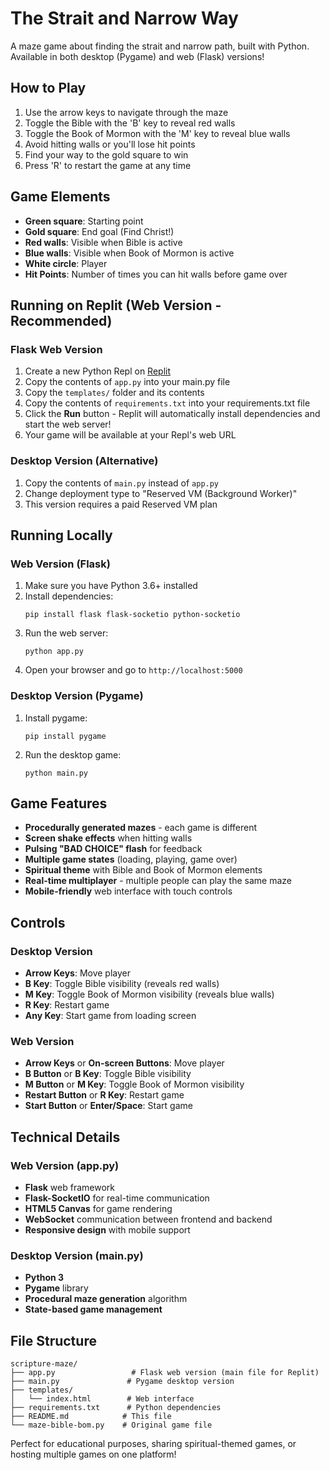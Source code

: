 # The Strait and Narrow Way

A maze game about finding the strait and narrow path, built with Python. Available in both desktop (Pygame) and web (Flask) versions!

## How to Play

1. Use the arrow keys to navigate through the maze
2. Toggle the Bible with the 'B' key to reveal red walls
3. Toggle the Book of Mormon with the 'M' key to reveal blue walls
4. Avoid hitting walls or you'll lose hit points
5. Find your way to the gold square to win
6. Press 'R' to restart the game at any time

## Game Elements

- **Green square**: Starting point
- **Gold square**: End goal (Find Christ!)
- **Red walls**: Visible when Bible is active
- **Blue walls**: Visible when Book of Mormon is active  
- **White circle**: Player
- **Hit Points**: Number of times you can hit walls before game over

## Running on Replit (Web Version - Recommended)

### Flask Web Version
1. Create a new Python Repl on [Replit](https://replit.com)
2. Copy the contents of `app.py` into your main.py file
3. Copy the `templates/` folder and its contents
4. Copy the contents of `requirements.txt` into your requirements.txt file
5. Click the **Run** button - Replit will automatically install dependencies and start the web server!
6. Your game will be available at your Repl's web URL

### Desktop Version (Alternative)
1. Copy the contents of `main.py` instead of `app.py`
2. Change deployment type to "Reserved VM (Background Worker)"
3. This version requires a paid Reserved VM plan

## Running Locally

### Web Version (Flask)
1. Make sure you have Python 3.6+ installed
2. Install dependencies:
   ```
   pip install flask flask-socketio python-socketio
   ```
3. Run the web server:
   ```
   python app.py
   ```
4. Open your browser and go to `http://localhost:5000`

### Desktop Version (Pygame)
1. Install pygame:
   ```
   pip install pygame
   ```
2. Run the desktop game:
   ```
   python main.py
   ```

## Game Features

- **Procedurally generated mazes** - each game is different
- **Screen shake effects** when hitting walls
- **Pulsing "BAD CHOICE" flash** for feedback
- **Multiple game states** (loading, playing, game over)
- **Spiritual theme** with Bible and Book of Mormon elements
- **Real-time multiplayer** - multiple people can play the same maze
- **Mobile-friendly** web interface with touch controls

## Controls

### Desktop Version
- **Arrow Keys**: Move player
- **B Key**: Toggle Bible visibility (reveals red walls)
- **M Key**: Toggle Book of Mormon visibility (reveals blue walls)
- **R Key**: Restart game
- **Any Key**: Start game from loading screen

### Web Version
- **Arrow Keys** or **On-screen Buttons**: Move player
- **B Button** or **B Key**: Toggle Bible visibility
- **M Button** or **M Key**: Toggle Book of Mormon visibility
- **Restart Button** or **R Key**: Restart game
- **Start Button** or **Enter/Space**: Start game

## Technical Details

### Web Version (app.py)
- **Flask** web framework
- **Flask-SocketIO** for real-time communication
- **HTML5 Canvas** for game rendering
- **WebSocket** communication between frontend and backend
- **Responsive design** with mobile support

### Desktop Version (main.py)
- **Python 3**
- **Pygame** library
- **Procedural maze generation** algorithm
- **State-based game management**

## File Structure

```
scripture-maze/
├── app.py                 # Flask web version (main file for Replit)
├── main.py               # Pygame desktop version
├── templates/
│   └── index.html        # Web interface
├── requirements.txt      # Python dependencies
├── README.md            # This file
└── maze-bible-bom.py    # Original game file
```

Perfect for educational purposes, sharing spiritual-themed games, or hosting multiple games on one platform! 